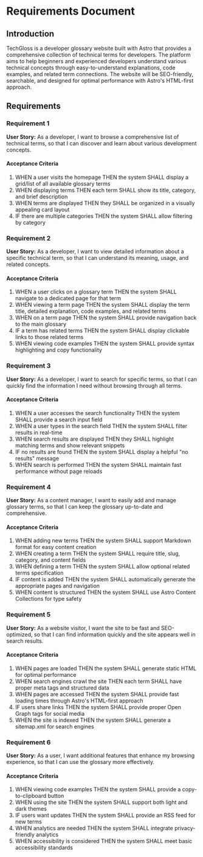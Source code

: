 # Requirements Document

## Introduction

TechGloss is a developer glossary website built with Astro that provides a comprehensive collection of technical terms for developers. The platform aims to help beginners and experienced developers understand various technical concepts through easy-to-understand explanations, code examples, and related term connections. The website will be SEO-friendly, searchable, and designed for optimal performance with Astro's HTML-first approach.

## Requirements

### Requirement 1

**User Story:** As a developer, I want to browse a comprehensive list of technical terms, so that I can discover and learn about various development concepts.

#### Acceptance Criteria

1. WHEN a user visits the homepage THEN the system SHALL display a grid/list of all available glossary terms
2. WHEN displaying terms THEN each term SHALL show its title, category, and brief description
3. WHEN terms are displayed THEN they SHALL be organized in a visually appealing card layout
4. IF there are multiple categories THEN the system SHALL allow filtering by category

### Requirement 2

**User Story:** As a developer, I want to view detailed information about a specific technical term, so that I can understand its meaning, usage, and related concepts.

#### Acceptance Criteria

1. WHEN a user clicks on a glossary term THEN the system SHALL navigate to a dedicated page for that term
2. WHEN viewing a term page THEN the system SHALL display the term title, detailed explanation, code examples, and related terms
3. WHEN on a term page THEN the system SHALL provide navigation back to the main glossary
4. IF a term has related terms THEN the system SHALL display clickable links to those related terms
5. WHEN viewing code examples THEN the system SHALL provide syntax highlighting and copy functionality

### Requirement 3

**User Story:** As a developer, I want to search for specific terms, so that I can quickly find the information I need without browsing through all terms.

#### Acceptance Criteria

1. WHEN a user accesses the search functionality THEN the system SHALL provide a search input field
2. WHEN a user types in the search field THEN the system SHALL filter results in real-time
3. WHEN search results are displayed THEN they SHALL highlight matching terms and show relevant snippets
4. IF no results are found THEN the system SHALL display a helpful "no results" message
5. WHEN search is performed THEN the system SHALL maintain fast performance without page reloads

### Requirement 4

**User Story:** As a content manager, I want to easily add and manage glossary terms, so that I can keep the glossary up-to-date and comprehensive.

#### Acceptance Criteria

1. WHEN adding new terms THEN the system SHALL support Markdown format for easy content creation
2. WHEN creating a term THEN the system SHALL require title, slug, category, and content fields
3. WHEN defining a term THEN the system SHALL allow optional related terms specification
4. IF content is added THEN the system SHALL automatically generate the appropriate pages and navigation
5. WHEN content is structured THEN the system SHALL use Astro Content Collections for type safety

### Requirement 5

**User Story:** As a website visitor, I want the site to be fast and SEO-optimized, so that I can find information quickly and the site appears well in search results.

#### Acceptance Criteria

1. WHEN pages are loaded THEN the system SHALL generate static HTML for optimal performance
2. WHEN search engines crawl the site THEN each term SHALL have proper meta tags and structured data
3. WHEN pages are accessed THEN the system SHALL provide fast loading times through Astro's HTML-first approach
4. IF users share links THEN the system SHALL provide proper Open Graph tags for social media
5. WHEN the site is indexed THEN the system SHALL generate a sitemap.xml for search engines

### Requirement 6

**User Story:** As a user, I want additional features that enhance my browsing experience, so that I can use the glossary more effectively.

#### Acceptance Criteria

1. WHEN viewing code examples THEN the system SHALL provide a copy-to-clipboard button
2. WHEN using the site THEN the system SHALL support both light and dark themes
3. IF users want updates THEN the system SHALL provide an RSS feed for new terms
4. WHEN analytics are needed THEN the system SHALL integrate privacy-friendly analytics
5. WHEN accessibility is considered THEN the system SHALL meet basic accessibility standards